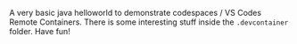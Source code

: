A very basic java helloworld to demonstrate codespaces / VS Codes Remote Containers. 
There is some interesting stuff inside the `.devcontainer` folder. 
Have fun!